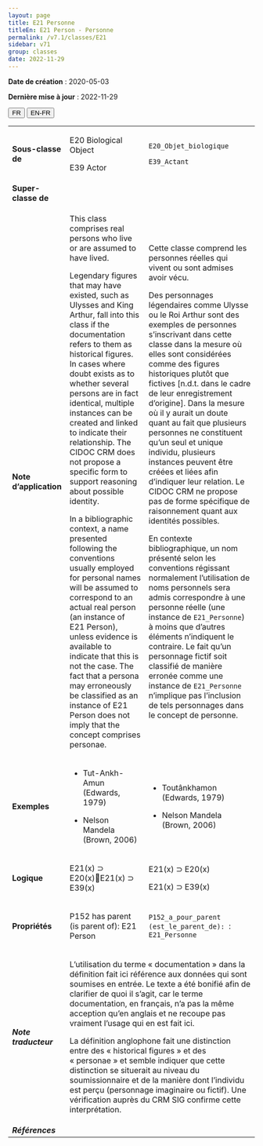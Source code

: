 ```yaml
---
layout: page
title: E21 Personne
titleEn: E21 Person - Personne
permalink: /v7.1/classes/E21
sidebar: v71
group: classes
date: 2022-11-29
---
```


**Date de création** : 2020-05-03

**Dernière mise à jour** : 2022-11-29

<div class="lang-buttons">
  <button id="fr" class="activate">FR</button>
  <button id="en-fr">EN-FR</button>
</div>

<table>
				<tbody>
				<tr>
					<td><strong>Sous-classe de</strong></td>
					<td class="en"><p>E20 Biological Object</p>
							<p>E39 Actor</p>
							</td>
						<td><p><code class="language-plaintext highlighter-rouge">E20_Objet_biologique</code> </p>
							<p><code class="language-plaintext highlighter-rouge">E39_Actant</code> </p>
							</td>
						</tr>
					<tr>
					<td><strong>Super-classe de</strong></td>
					<td class="en"><p></p>
							</td>
						<td><p></p>
							</td>
						</tr>
					<tr>
					<td><strong>Note d’application</strong></td>
					<td class="en"><p>This class comprises real persons who live or are assumed to have lived. </p>
							<p></p>
							<p>Legendary figures that may have existed, such as Ulysses and King Arthur, fall into this class if the documentation refers to them as historical figures. In cases where doubt exists as to whether several persons are in fact identical, multiple instances can be created and linked to indicate their relationship. The CIDOC CRM does not propose a specific form to support reasoning about possible identity.</p>
							<p></p>
							<p>In a bibliographic context, a name presented following the conventions usually employed for personal names will be assumed to correspond to an actual real person (an instance of E21 Person), unless evidence is available to indicate that this is not the case. The fact that a persona may erroneously be classified as an instance of E21 Person does not imply that the concept comprises personae. </p>
							<p></p>
							</td>
						<td><p>Cette classe comprend les personnes réelles qui vivent ou sont admises avoir vécu. </p>
							<p></p>
							<p>Des personnages légendaires comme Ulysse ou le Roi Arthur sont des exemples de personnes s’inscrivant dans cette classe dans la mesure où elles sont considérées comme des figures historiques plutôt que fictives [n.d.t. dans le cadre de leur enregistrement d’origine]. Dans la mesure où il y aurait un doute quant au fait que plusieurs personnes ne constituent qu’un seul et unique individu, plusieurs instances peuvent être créées et liées afin d’indiquer leur relation. Le CIDOC CRM ne propose pas de forme spécifique de raisonnement quant aux identités possibles. </p>
							<p></p>
							<p>En contexte bibliographique, un nom présenté selon les conventions régissant normalement l’utilisation de noms personnels sera admis correspondre à une personne réelle (une instance de <code class="language-plaintext highlighter-rouge">E21_Personne</code>) à moins que d’autres éléments n’indiquent le contraire. Le fait qu’un personnage fictif soit classifié de manière erronée comme une instance de <code class="language-plaintext highlighter-rouge">E21_Personne</code> n’implique pas l’inclusion de tels personnages dans le concept de personne. </p>
							</td>
						</tr>
					<tr>
					<td><strong>Exemples</strong></td>
					<td class="en"><ul><li><p>Tut-Ankh-Amun  (Edwards, 1979)</p>
							</li>
									<li><p>Nelson Mandela  (Brown, 2006)</p>
							</li></ul>
										</td>
						<td><ul><li><p>Toutânkhamon (Edwards, 1979)</p>
							</li>
									<li><p>Nelson Mandela (Brown, 2006)</p>
							</li></ul>
										</td>
						</tr>
					<tr>
					<td><strong>Logique</strong></td>
					<td class="en"><p>E21(x) ⊃ E20(x)E21(x) ⊃ E39(x)</p>
							</td>
						<td><p>E21(x) ⊃ E20(x)</p>
							<p>E21(x) ⊃ E39(x)</p>
							</td>
						</tr>
					<tr>
					<td><strong>Propriétés</strong></td>
					<td class="en"><p>P152 has parent (is parent of): E21 Person</p>
							</td>
						<td><p><code class="language-plaintext highlighter-rouge">P152_a_pour_parent (est_le_parent_de): </code>: <code class="language-plaintext highlighter-rouge">E21_Personne</code></p>
							</td>
						</tr>
					<tr>
					<td><strong><em>Note traducteur</em></strong></td>
					<td colspan="2"><p>L’utilisation du terme « documentation » dans la définition fait ici référence aux données qui sont soumises en entrée. Le texte a été bonifié afin de clarifier de quoi il s’agit, car le terme documentation, en français, n’a pas la même acception qu’en anglais et ne recoupe pas vraiment l’usage qui en est fait ici. </p>
							<p></p>
							<p>La définition anglophone fait une distinction entre des « historical figures » et des « personae » et semble indiquer que cette distinction se situerait au niveau du soumissionnaire et de la manière dont l’individu est perçu (personnage imaginaire ou fictif). Une vérification auprès du CRM SIG confirme cette interprétation. </p>
							</td>
						</tr>
					<tr>
					<td><strong><em>Références</em></strong></td>
					<td colspan="2"><p><em></em></p>
							</td>
						</tr>
					</tbody>
				</table>
				